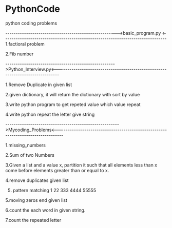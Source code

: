 # PythonCode
python coding problems

------------------------------------------------------>basic_program.py <-------------------------------------------------------------------------------
1.factioral problem 

2.Fib number



----------------------------------------------------->Python_Interview.py<-------------------------------------------------------------------------------

1.Remove Duplicate in given list 

2.given dictionary, it will return the dictionary with sort by value

3.write python program to get repeted value which value repeat

4.write python repeat the letter give string




------------------------------------------------------->Mycoding_Problems<---------------------------------------------------------------------------------

1.missing_numbers

2.Sum of two Numbers

3.Given a list and a value x, partition it such that all elements less than x come before elements greater than or equal to x.

4.remove duplicates given list

5. pattern matching
1
22
333
4444
55555
   
5.moving zeros end given list

6.count the each word in given string.

7.count the repeated letter
